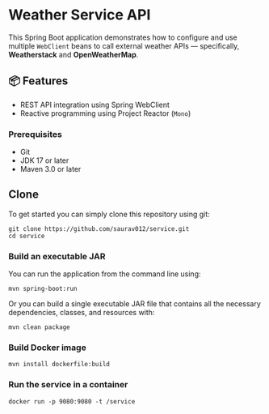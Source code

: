 # Weather Service API

This Spring Boot application demonstrates how to configure and use multiple `WebClient` beans to call external weather APIs — specifically, **Weatherstack** and **OpenWeatherMap**.

## 📦 Features

- REST API integration using Spring WebClient
- Reactive programming using Project Reactor (`Mono`)

### Prerequisites
* Git
* JDK 17 or later
* Maven 3.0 or later

## Clone
To get started you can simply clone this repository using git:
```
git clone https://github.com/saurav012/service.git
cd service
```

### Build an executable JAR
You can run the application from the command line using:
```
mvn spring-boot:run
```
Or you can build a single executable JAR file that contains all the necessary dependencies, classes, and resources with:
```
mvn clean package
```

### Build Docker image

```
mvn install dockerfile:build
```

### Run the service in a container
```
docker run -p 9080:9080 -t /service
```


